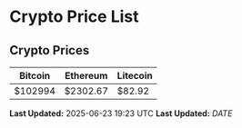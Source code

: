 # Crypto Price List

## Crypto Prices
| Bitcoin | Ethereum | Litecoin |
| ------- | -------- | -------- |
| $102994 | $2302.67 | $82.92 |
**Last Updated:** 2025-06-23 19:23 UTC
**Last Updated:** $DATE$
